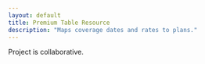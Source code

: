 ```yaml
---
layout: default
title: Premium Table Resource
description: "Maps coverage dates and rates to plans."
---
```


Project is collaborative.